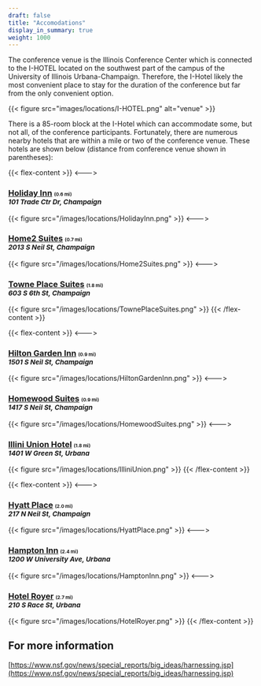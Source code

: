 ```yaml
---
draft: false
title: "Accomodations"
display_in_summary: true
weight: 1000
---
```


The conference venue is the Illinois Conference Center which is connected to the I-HOTEL located on the southwest part of the campus of the University of Illinois Urbana-Champaign. Therefore, the I-Hotel likely the most convenient place to stay for the duration of the conference but far from the only convenient option.

{{< figure src="images/locations/I-HOTEL.png" alt="venue" >}}

There is a 85-room block at the I-Hotel which can accommodate some, but not all, of the conference participants. Fortunately, there are numerous nearby hotels that are within a mile or two of the conference venue. These hotels are shown below (distance from conference venue shown in parentheses):

{{< flex-content >}}
<--->
<h3><a href="https://www.ihg.com/holidayinn/hotels/us/en/champaign/cmitc/hoteldetail?cm_mmc=GoogleMaps-_-HI-_-US-_-CMITC">Holiday Inn</a> <small><small><small>(0.6 mi)</small></small></small><br><small><i>101 Trade Ctr Dr, Champaign</i></small></h3>
{{< figure src="/images/locations/HolidayInn.png" >}}
<--->
<h3><a href="https://www.hilton.com/en/hotels/cmiurht-home2-suites-champaign-urbana">Home2 Suites</a> <small><small><small>(0.7 mi)</small></small></small><br><small><i>2013 S Neil St, Champaign</i></small></h3>
{{< figure src="/images/locations/Home2Suites.png" >}}
<--->
<h3><a href="https://www.marriott.com/en-us/hotels/cmpts-towneplace-suites-champaign-urbana-campustown">Towne Place Suites</a> <small><small><small>(1.8 mi)</small></small></small><br><small><i>603 S 6th St, Champaign</i></small></h3>
{{< figure src="/images/locations/TownePlaceSuites.png" >}}
{{< /flex-content >}}

{{< flex-content >}}
<--->
<h3><a href="https://www.hilton.com/en/hotels/cmichgi-hilton-garden-inn-champaign-urbana">Hilton Garden Inn</a> <small><small><small>(0.9 mi)</small></small></small><br><small><i>1501 S Neil St, Champaign</i></small></h3>
{{< figure src="/images/locations/HiltonGardenInn.png" >}}
<--->
<h3><a href="https://www.hilton.com/en/hotels/cmihwhw-homewood-suites-champaign-urbana">Homewood Suites</a> <small><small><small>(0.9 mi)</small></small></small><br><small><i>1417 S Neil St, Champaign</i></small></h3>
{{< figure src="/images/locations/HomewoodSuites.png" >}}
<--->
<h3><a href="https://illiniunionhotel.illinois.edu">Illini Union Hotel</a> <small><small><small>(1.8 mi)</small></small></small><br><small><i>1401 W Green St, Urbana</i></small></h3>
{{< figure src="/images/locations/IlliniUnion.png" >}}
{{< /flex-content >}}

{{< flex-content >}}
<--->
<h3><a href="https://www.hyatt.com/en-US/hotel/illinois/hyatt-place-champaign-urbana/cmizc/?src=corp_lclb_gmb_seo_cmizc">Hyatt Place</a> <small><small><small>(2.0 mi)</small></small></small><br><small><i>217 N Neil St, Champaign</i></small></h3>
{{< figure src="/images/locations/HyattPlace.png" >}}
<--->
<h3><a href="https://www.hilton.com/en/hotels/cmiilhx-hampton-champaign-urbana">Hampton Inn</a> <small><small><small>(2.4 mi)</small></small></small><br><small><i>1200 W University Ave, Urbana</i></small></h3>
{{< figure src="/images/locations/HamptonInn.png" >}}
<--->
<h3><a href="https://www.hilton.com/en/hotels/chiulup-hotel-royer-urbana">Hotel Royer</a> <small><small><small>(2.7 mi)</small></small></small><br><small><i>210 S Race St, Urbana</i></small></h3>
{{< figure src="/images/locations/HotelRoyer.png" >}}
{{< /flex-content >}}


## For more information

[https://www.nsf.gov/news/special_reports/big_ideas/harnessing.jsp](https://www.nsf.gov/news/special_reports/big_ideas/harnessing.jsp)